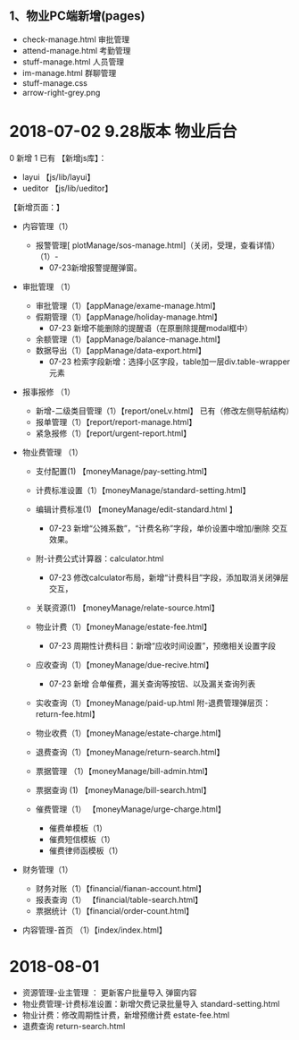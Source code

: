 ﻿## 1、物业PC端新增(pages)
- check-manage.html  审批管理
- attend-manage.html  考勤管理
- stuff-manage.html  人员管理
- im-manage.html  群聊管理
- stuff-manage.css
- arrow-right-grey.png



# 2018-07-02 9.28版本 物业后台
0 新增  1 已有
【新增js库】：
- layui 【js/lib/layui】
- ueditor 【js/lib/ueditor】

【新增页面：】
- 内容管理（1）
    -   报警管理[ plotManage/sos-manage.html]（关闭，受理，查看详情）（1）-
        -   07-23新增报警提醒弹窗。
-   审批管理 （1）
    -   审批管理（1）【appManage/exame-manage.html】
    -   假期管理（1）【appManage/holiday-manage.html】
        - 07-23 新增不能删除的提醒语（在原删除提醒modal框中）
    -   余额管理（1）【appManage/balance-manage.html】
    -   数据导出（1）【appManage/data-export.html】
        - 07-23 检索字段新增：选择小区字段，table加一层div.table-wrapper元素
- 报事报修 （1）
    - 新增-二级类目管理（1）【report/oneLv.html】 已有（修改左侧导航结构）
    - 报单管理（1）【report/report-manage.html】
    - 紧急报修（1）【report/urgent-report.html】

- 物业费管理 （1）
    -   支付配置(1) 【moneyManage/pay-setting.html】
    -   计费标准设置（1）【moneyManage/standard-setting.html】
      
    -   编辑计费标准(1) 【moneyManage/edit-standard.html 】
        - 07-23 新增“公摊系数”，“计费名称”字段，单价设置中增加/删除 交互效果。
    -   附-计费公式计算器：calculator.html
        - 07-23 修改calculator布局，新增“计费科目”字段，添加取消关闭弹层交互，
    -   关联资源(1) 【moneyManage/relate-source.html】
    -   物业计费（1）【moneyManage/estate-fee.html】
        - 07-23 周期性计费科目：新增“应收时间设置”，预缴相关设置字段
    -   应收查询（1）【moneyManage/due-recive.html】
        - 07-23 新增 合单催费，漏关查询等按钮、以及漏关查询列表

    -   实收查询（1）【moneyManage/paid-up.html 附-退费管理弹层页：return-fee.html】
    -   物业收费（1）【moneyManage/estate-charge.html】
    -   退费查询（1）【moneyManage/return-search.html】
    -   票据管理 （1）【moneyManage/bill-admin.html】
    -   票据查询 (1) 【moneyManage/bill-search.html】
    -   催费管理（1） 【moneyManage/urge-charge.html】
        -   催费单模板（1）
        -   催费短信模板（1）
        -   催费律师函模板（1）
-   财务管理（1）
    -   财务对账（1）【financial/fianan-account.html】
    -   报表查询（1） 【financial/table-search.html】
    -   票据统计（1）【financial/order-count.html】
- 内容管理-首页 （1）【index/index.html】


# 2018-08-01
- 资源管理-业主管理 ： 更新客户批量导入 弹窗内容
- 物业费管理-计费标准设置：新增欠费记录批量导入 standard-setting.html
- 物业计费：修改周期性计费，新增预缴计费 estate-fee.html
- 退费查询 return-search.html









